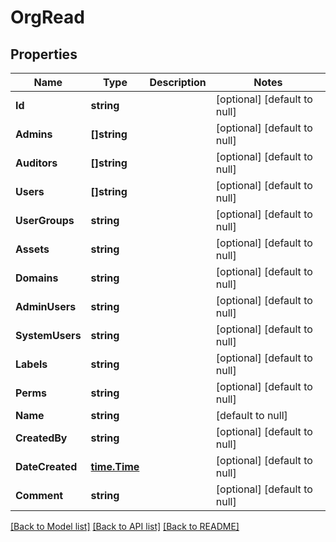 # OrgRead

## Properties
Name | Type | Description | Notes
------------ | ------------- | ------------- | -------------
**Id** | **string** |  | [optional] [default to null]
**Admins** | **[]string** |  | [optional] [default to null]
**Auditors** | **[]string** |  | [optional] [default to null]
**Users** | **[]string** |  | [optional] [default to null]
**UserGroups** | **string** |  | [optional] [default to null]
**Assets** | **string** |  | [optional] [default to null]
**Domains** | **string** |  | [optional] [default to null]
**AdminUsers** | **string** |  | [optional] [default to null]
**SystemUsers** | **string** |  | [optional] [default to null]
**Labels** | **string** |  | [optional] [default to null]
**Perms** | **string** |  | [optional] [default to null]
**Name** | **string** |  | [default to null]
**CreatedBy** | **string** |  | [optional] [default to null]
**DateCreated** | [**time.Time**](time.Time.md) |  | [optional] [default to null]
**Comment** | **string** |  | [optional] [default to null]

[[Back to Model list]](../README.md#documentation-for-models) [[Back to API list]](../README.md#documentation-for-api-endpoints) [[Back to README]](../README.md)


